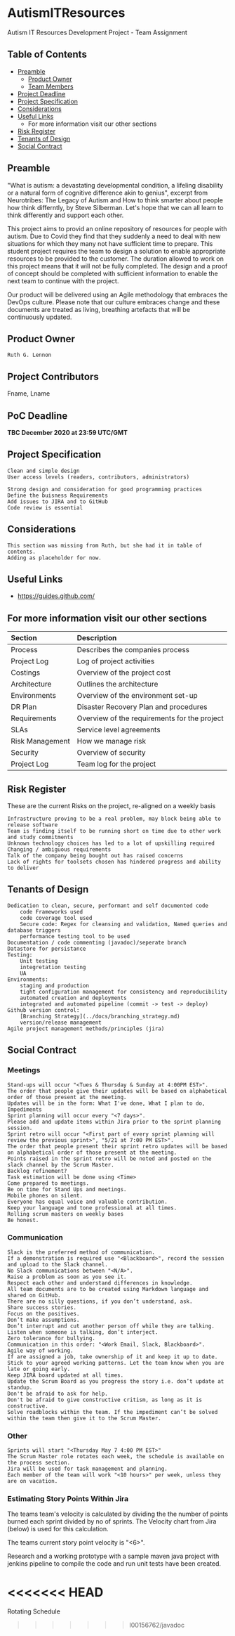 # AutismITResources

Autism IT Resources Development Project - Team Assignment

## Table of Contents  
* [Preamble](#preamble)
  * [Product Owner](#product-owner)
  * [Team Members](#team-members)
* [Project Deadline](#product-owner)
* [Project Specification](#project-specification)
* [Considerations](#considerations)
* [Useful Links](#useful-links)
  * For more information visit our other sections
* [Risk Register](#risk-register)
* [Tenants of Design](#tenants-of-design)
* [Social Contract](#social-contract)

## Preamble

"What is autism: a devastating developmental condition, a lifeling disability or a natural form of cognitive difference akin to genius", excerpt from Neurotribes: The Legacy of Autism and How to think smarter about people how think differntly, by Steve Silberman. Let's hope that we can all learn to think differently and support each other.



This project aims to provid an online repository of resources for people with autism. Due to Covid they find that they suddenly a need to deal with new situations for which they many not have sufficient time to prepare. This student project requires the team to design a solution to enable appropriate resources to be provided to the customer. The duration allowed to work on this project means that it will not be fully completed. The design and a proof of concept should be completed with sufficient information to enable the next team to continue with the project.


Our product will be delivered using an Agile methodology that embraces the DevOps culture. Please note that our culture embraces change and these documents are treated as living, breathing artefacts that will be continuously updated.  



## Product Owner
    Ruth G. Lennon

## Project Contributors
Fname, Lname
       

## PoC Deadline
**TBC December 2020 at 23:59 UTC/GMT**

## Project Specification
    
    Clean and simple design
    User access levels (readers, contributors, administrators)
    
    Strong design and consideration for good programming practices
    Define the buisness Requirements
    Add issues to JIRA and to GitHub
    Code review is essential
    
## Considerations
    
    This section was missing from Ruth, but she had it in table of contents.  
    Adding as placeholder for now.

## Useful Links
* https://guides.github.com/


## For more information visit our other sections  
Section | Description
:------- | :-------------
Process | Describes the companies process
Project Log |	Log of project activities  
Costings | Overview of the project cost  
Architecture | Outlines the architecture  
Environments | Overview of the environment set-up  
DR Plan | Disaster Recovery Plan and procedures  
Requirements | Overview of the requirements for the project  
SLAs | Service level agreements  
Risk Management | How we manage risk  
Security | Overview of security  
Project Log | Team log for the project  

## Risk Register  

These are the current Risks on the project, re-aligned on a weekly basis

    Infrastructure proving to be a real problem, may block being able to release software
    Team is finding itself to be running short on time due to other work and study commitments
    Unknown technology choices has led to a lot of upskilling required
    Changing / ambiguous requirements
    Talk of the company being bought out has raised concerns
    Lack of rights for toolsets chosen has hindered progress and ability to deliver

## Tenants of Design

    Dedication to clean, secure, performant and self documented code
        code Frameworks used
        code coverage tool used
        Secure code: Regex for cleansing and validation, Named queries and database triggers
        performance testing tool to be used
    Documentation / code commenting (javadoc)/seperate branch
    Datastore for persistance
    Testing:
        Unit testing
        integretation testing
        UA
    Environments:
        staging and production
        tight configuration management for consistency and reproducibility
        automated creation and deployments
        integrated and automated pipeline (commit -> test -> deploy)
    Github version control:
        [Branching Strategy](../docs/branching_strategy.md)
        version/release management
    Agile project management methods/principles (jira)

## Social Contract

### Meetings

    Stand-ups will occur "<Tues & Thursday & Sunday at 4:00PM EST>".
    The order that people give their updates will be based on alphabetical order of those present at the meeting.
    Updates will be in the form: What I've done, What I plan to do, Impediments
    Sprint planning will occur every "<7 days>".
    Please add and update items within Jira prior to the sprint planning session.
    Sprint retro will occur "<First part of every sprint planning will review the previous sprint>", "5/21 at 7:00 PM EST>".
    The order that people present their sprint retro updates will be based on alphabetical order of those present at the meeting.
    Points raised in the sprint retro will be noted and posted on the slack channel by the Scrum Master.
    Backlog refinement?
    Task estimation will be done using <Time> 
    Come prepared to meetings.
    Be on time for Stand Ups and meetings.
    Mobile phones on silent.
    Everyone has equal voice and valuable contribution.
    Keep your language and tone professional at all times.
    Rolling scrum masters on weekly bases
    Be honest.

### Communication

    Slack is the preferred method of communication.
    If a demonstration is required use "<Blackboard>", record the session and upload to the Slack channel.
    No Slack communications between "<N/A>".
    Raise a problem as soon as you see it.
    Respect each other and understand differences in knowledge.
    All team documents are to be created using Markdown language and shared on GitHub.
    There are no silly questions, if you don’t understand, ask.
    Share success stories.
    Focus on the positives.
    Don’t make assumptions.
    Don’t interrupt and cut another person off while they are talking.
    Listen when someone is talking, don’t interject.
    Zero tolerance for bullying.
    Communication in this order: "<Work Email, Slack, Blackboard>".
    Agile way of working.
    If are assigned a job, take ownership of it and keep it up to date.
    Stick to your agreed working patterns. Let the team know when you are late or going early.
    Keep JIRA board updated at all times.
    Update the Scrum Board as you progress the story i.e. don’t update at standup.
    Don't be afraid to ask for help.
    Don't be afraid to give constructive critism, as long as it is constructive.
    Solve roadblocks within the team. If the impediment can’t be solved within the team then give it to the Scrum Master.

### Other

    Sprints will start "<Thursday May 7 4:00 PM EST>"
    The Scrum Master role rotates each week, the schedule is available on the process section.
    Jira will be used for task management and planning.
    Each member of the team will work "<10 hours>" per week, unless they are on vacation.

### Estimating Story Points Within Jira

The teams team's velocity is calculated by dividing the the number of points burned each sprint divided by no of sprints. The Velocity chart from Jira (below) is used for this calculation.

The teams current story point velocity is "<6>".  



Research and a working prototype with a sample maven java project with jenkins pipeline to compile the code and run unit tests have been created.

<<<<<<< HEAD
=======
Rotating Schedule

>>>>>>> l00156762/javadoc
